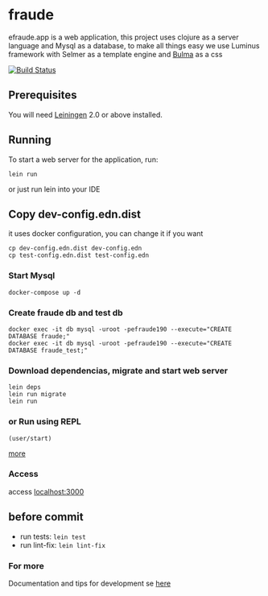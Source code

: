 # fraude
efraude.app is a web application, this project uses clojure as a server language and Mysql as a database, to make all things easy we use Luminus framework with Selmer as a template engine and [Bulma](https://bulma.io/) as a css

[![Build Status](https://travis-ci.org/pvgomes/efraude.svg?branch=main)](https://travis-ci.org/pvgomes/efraude)

## Prerequisites

You will need [Leiningen][1] 2.0 or above installed.

[1]: https://github.com/technomancy/leiningen

## Running

To start a web server for the application, run:

    lein run 

or just run lein into your IDE

## Copy dev-config.edn.dist 
it uses docker configuration, you can change it if you want
```
cp dev-config.edn.dist dev-config.edn
cp test-config.edn.dist test-config.edn
```

### Start Mysql
```docker-compose up -d```

### Create fraude db and test db
```
docker exec -it db mysql -uroot -pefraude190 --execute="CREATE DATABASE fraude;"
docker exec -it db mysql -uroot -pefraude190 --execute="CREATE DATABASE fraude_test;"
```

### Download dependencias, migrate and start web server 
```
lein deps
lein run migrate
lein run
```

### or Run using REPL
```
(user/start)
```
[more](resources/docs/docs.md)

### Access
access [localhost:3000](http://localhost:3000)

## before commit
- run tests: `lein test`
- run lint-fix: `lein lint-fix`

### For more
Documentation and tips for development se [here](resources/docs/docs.md)